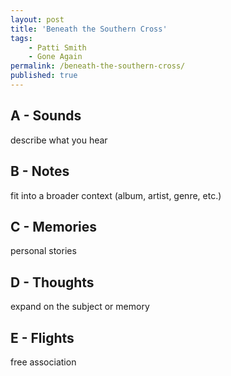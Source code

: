 ```yaml
---
layout: post
title: 'Beneath the Southern Cross'
tags:
    - Patti Smith
    - Gone Again
permalink: /beneath-the-southern-cross/
published: true
---
```


## A - Sounds

describe what you hear

## B - Notes

fit into a broader context (album, artist, genre, etc.)

## C - Memories

personal stories

## D - Thoughts

expand on the subject or memory

## E - Flights

free association
